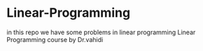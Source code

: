 # Linear-Programming
in this repo we have some problems in linear programming
Linear Programming course by Dr.vahidi 
